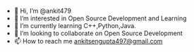 - 👋 Hi, I’m @ankit479
- 👀 I’m interested in Open Source Development and Learning
- 🌱 I’m currently learning C++,Python,Java.
- 💞️ I’m looking to collaborate on Open Source Development
- 📫 How to reach me ankitsengupta497@gmail.com

<!---
ankit479/ankit479 is a ✨ special ✨ repository because its `README.md` (this file) appears on your GitHub profile.
You can click the Preview link to take a look at your changes.
--->

